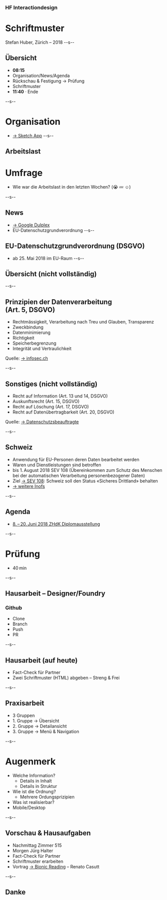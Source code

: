 ### HF Interactiondesign

# Schriftmuster

Stefan Huber, Zürich – 2018 <!-- .element: class="footer" -->
--s--
## Übersicht

* **08:15**
* Organisation/News/Agenda
* Rückschau & Festigung → Prüfung
* Schriftmuster
* **11:40** · Ende

--s--
# Organisation
* [→ Sketch App](https://github.com/logrinto/IAD/wiki/Sketch-%E2%80%93-Lizenzen)
--s--
## Arbeitslast

# Umfrage
* Wie war die Arbeitslast in den letzten Wochen? (😭 💤 ☺️)

--s--
## News

* [→ Google Dulplex](https://www.youtube.com/watch?v=D5VN56jQMWM)
* EU-Datenschutzgrundverordnung
--s--

## EU-Datenschutzgrundverordnung (DSGVO)

* ab 25. Mai 2018 im EU-Raum
--s--

## Übersicht (nicht vollständig)

--s--
## Prinzipien der Datenverarbeitung <br />(Art. 5, DSGVO)
* Rechtmässigkeit, Verarbeitung nach Treu und Glauben, Transparenz
* Zweckbindung
* Datenminimierung
* Richtigkeit
* Speicherbegrenzung
* Integrität und Vertraulichkeit

Quelle: [→ infosec.ch](https://www.infosec.ch/downloads/referate/MSI20180122/MSI_20180122_02_Balthasar_00.pdf)
<!-- .element: class="footer" -->

--s--
## Sonstiges (nicht vollständig)

* Recht auf Information (Art. 13 und 14, DSGVO)
* Auskunftsrecht (Art. 15, DSGVO)
* Recht auf Löschung (Art. 17, DSGVO)
* Recht auf Datenübertragbarkeit (Art. 20, DSGVO)

Quelle: [→ Datenschutzsbeauftragte](http://www.viscom.ch/upload/die_eu_dsgvo_und_ihre_auswirkungen_auf_die_schweiz_de_def_2633810.pdf)
<!-- .element: class="footer" -->

--s--

## Schweiz
* Anwendung für EU-Personen deren Daten bearbeitet werden
* Waren und Dienstleistungen sind betroffen
* bis 1. August 2018 SEV 108 (Übereinkommen zum Schutz des Menschen bei der automatischen Verarbeitung personenbezogener
Daten)
* Ziel [→ SEV 108](https://www.bj.admin.ch/bj/de/home/staat/gesetzgebung/datenschutzstaerkung.html): Schweiz soll den Status «Sicheres Drittland» behalten
* [→ weitere Inofs](https://www.infosec.ch/downloads/referate/MSI20180122/MSI_20180122_02_Balthasar_00.pdf)


--s--
## Agenda
* [8. – 20. Juni 2018 ZHdK Diplomausstellung](https://www.zhdk.ch/veranstaltung/34437)

--s--
# Prüfung

* 40 min

--s--
## Hausarbeit – Designer/Foundry

### Github
* Clone
* Branch
* Push
* PR

--s--
## Hausarbeit (auf heute)
* Fact-Check für Partner
* Zwei Schriftmuster (HTML) abgeben – Streng & Frei


<!--

Pascale Anderegg macht Fact-Check für Matthias Koch
Marius Becker macht Fact-Check für Lars Mäder
Nadia Bendinelli macht Fact-Check für Nils Mäder
Stephanie Fuchs macht Fact-Check für Tieu Khe Mayer
Marc Hatt macht Fact-Check für Natasha Ruf
Severin Kilchhofer macht Fact-Check für Wolfgang Schoeck
Matthias Koch macht Fact-Check für Nicole Watrinet
Lars Mäder macht Fact-Check für Pascale Anderegg
Nils Mäder macht Fact-Check für Marius Becker
Tieu Khe Mayer macht Fact-Check für Nadia Bendinelli
Natasha Ruf macht Fact-Check für Stephanie Fuchs
Wolfgang Schoeck macht Fact-Check für Marc Hatt
Nicole Watrinet macht Fact-Check für Severin Kilchhofer

-->


--s--
## Praxisarbeit
* 3 Gruppen
* 1\. Gruppe → Übersicht
* 2\. Gruppe → Detailansicht
* 3\. Gruppe → Menü & Navigation

--s--
# Augenmerk

* Welche Information?
  * Details in Inhalt
  * Details in Struktur
* Wie ist die Ordnung?
  * Mehrere Ordungsprizipien
* Was ist realisierbar?
* Mobile/Desktop

--s--
## Vorschau & Hausaufgaben

* Nachmittag Zimmer 515
* Morgen Jürg Halter
* Fact-Check für Partner
* Schriftmuster erarbeiten
* Vortrag [→ Bionic Reading](http://bionic-reading.com/) – Renato Casutt

--s--
## Danke
